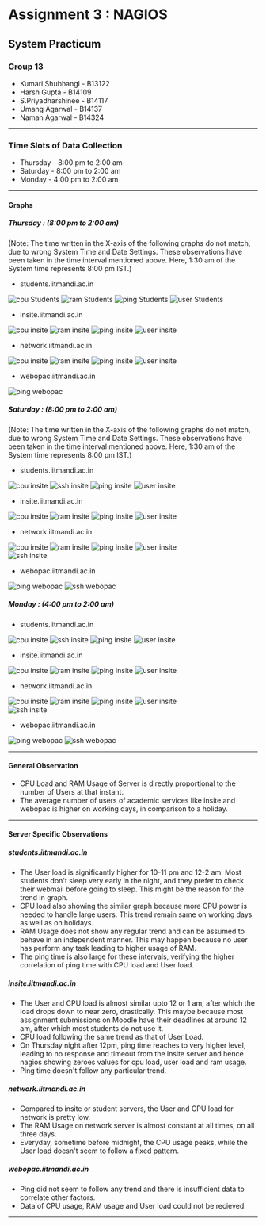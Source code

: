 **Assignment 3 : NAGIOS**
=======
**System Practicum**
-------
### Group 13
- Kumari Shubhangi - B13122
- Harsh Gupta - B14109
- S.Priyadharshinee - B14117 
- Umang Agarwal - B14137
- Naman Agarwal - B14324
---

### Time Slots of Data Collection
- Thursday - 8:00 pm to 2:00 am
- Saturday -  8:00 pm to 2:00 am
- Monday -  4:00 pm to 2:00 am

---

#### Graphs
##### Thursday : (8:00 pm to 2:00 am)

(Note: The time written in the X-axis of the following graphs do not match, due to wrong System Time and Date Settings. These observations have been taken in the time interval mentioned above. Here, 1:30 am of the System time represents 8:00 pm IST.)

- students.iitmandi.ac.in  

![cpu Students](https://github.com/HarshGupta11/nagios/blob/master/students/cpu.png?raw=true)
![ram Students](https://github.com/HarshGupta11/nagios/blob/master/students/ram.png?raw=true)
![ping Students](https://github.com/HarshGupta11/nagios/blob/master/students/ping.png?raw=true)
![user Students](https://github.com/HarshGupta11/nagios/blob/master/students/user.png?raw=true)  

- insite.iitmandi.ac.in  

![cpu insite](https://github.com/HarshGupta11/nagios/blob/master/insite/cpu.png?raw=true)
![ram insite](https://github.com/HarshGupta11/nagios/blob/master/insite/ram.png?raw=true)
![ping insite](https://github.com/HarshGupta11/nagios/blob/master/insite/ping.png?raw=true)
![user insite](https://github.com/HarshGupta11/nagios/blob/master/insite/user.png?raw=true)  

- network.iitmandi.ac.in  

![cpu insite](https://github.com/HarshGupta11/nagios/blob/master/network/cpu.png?raw=true)
![ram insite](https://github.com/HarshGupta11/nagios/blob/master/network/ram.png?raw=true)
![ping insite](https://github.com/HarshGupta11/nagios/blob/master/network/ping.png?raw=true)
![user insite](https://github.com/HarshGupta11/nagios/blob/master/network/user.png?raw=true)  

- webopac.iitmandi.ac.in  

![ping webopac](https://github.com/HarshGupta11/nagios/blob/master/webopac/ping.png?raw=true)  

##### Saturday : (8:00 pm to 2:00 am)
(Note: The time written in the X-axis of the following graphs do not match, due to wrong System Time and Date Settings. These observations have been taken in the time interval mentioned above. Here, 1:30 am of the System time represents 8:00 pm IST.)

- students.iitmandi.ac.in  

![cpu insite](https://github.com/spriya20/Saturday-Data/blob/master/student_cpu.png?raw=true)
![ssh insite](https://github.com/spriya20/Saturday-Data/blob/master/student_ssh.png?raw=true)
![ping insite](https://github.com/spriya20/Saturday-Data/blob/master/student_ping.png?raw=true)
![user insite](https://github.com/spriya20/Saturday-Data/blob/master/student_user.png?raw=true)  

- insite.iitmandi.ac.in  

![cpu insite](https://github.com/spriya20/Saturday-Data/blob/master/insite_cpu.png?raw=true)
![ram insite](https://github.com/spriya20/Saturday-Data/blob/master/insite_ram.png?raw=true)
![ping insite](https://github.com/spriya20/Saturday-Data/blob/master/insite_ping.png?raw=true)
![user insite](https://github.com/spriya20/Saturday-Data/blob/master/insite_user.png?raw=true)  

- network.iitmandi.ac.in  

![cpu insite](https://github.com/spriya20/Saturday-Data/blob/master/network_cpu.png?raw=true)
![ram insite](https://github.com/spriya20/Saturday-Data/blob/master/network_ram.png?raw=true)
![ping insite](https://github.com/spriya20/Saturday-Data/blob/master/network_ping.png?raw=true)
![user insite](https://github.com/spriya20/Saturday-Data/blob/master/network_user.png?raw=true)  
![ssh insite](https://github.com/spriya20/Saturday-Data/blob/master/network_ssh.png?raw=true)  

- webopac.iitmandi.ac.in  

![ping webopac](https://github.com/spriya20/Saturday-Data/blob/master/webopac_ping.png?raw=true)
![ssh webopac](https://github.com/spriya20/Saturday-Data/blob/master/webopac_ssh.png?raw=true)

##### Monday : (4:00 pm to 2:00 am)

- students.iitmandi.ac.in  

![cpu insite](https://github.com/spriya20/CS307-SP-Ass3/blob/master/student_cpu.png?raw=true)
![ssh insite](https://github.com/spriya20/CS307-SP-Ass3/blob/master/student_ssh.png?raw=true)
![ping insite](https://github.com/spriya20/CS307-SP-Ass3/blob/master/student_ping.png?raw=true)
![user insite](https://github.com/spriya20/CS307-SP-Ass3/blob/master/student_user.png?raw=true)  

- insite.iitmandi.ac.in  

![cpu insite](https://github.com/spriya20/CS307-SP-Ass3/blob/master/insite_cpu.png?raw=true)
![ram insite](https://github.com/spriya20/CS307-SP-Ass3/blob/master/insite_ram.png?raw=true)
![ping insite](https://github.com/spriya20/CS307-SP-Ass3/blob/master/insite_ping.png?raw=true)
![user insite](https://github.com/spriya20/CS307-SP-Ass3/blob/master/insite_user.png?raw=true)  

- network.iitmandi.ac.in  

![cpu insite](https://github.com/spriya20/CS307-SP-Ass3/blob/master/network_Cpu.png?raw=true)
![ram insite](https://github.com/spriya20/CS307-SP-Ass3/blob/master/network_ram.png?raw=true)
![ping insite](https://github.com/spriya20/CS307-SP-Ass3/blob/master/network_ping.png?raw=true)
![user insite](https://github.com/spriya20/CS307-SP-Ass3/blob/master/network_user.png?raw=true)  
![ssh insite](https://github.com/spriya20/CS307-SP-Ass3/blob/master/network_ssh.png?raw=true)  

- webopac.iitmandi.ac.in  

![ping webopac](https://github.com/spriya20/CS307-SP-Ass3/blob/master/webopac_ping.png?raw=true)
![ssh webopac](https://github.com/spriya20/CS307-SP-Ass3/blob/master/webopac_ssh.png?raw=true)

---

#### General Observation
- CPU Load and RAM Usage of Server is directly proportional to the number of Users at that instant.
- The average number of users of academic services like insite and webopac is higher on working days, in comparison to a holiday.

---
#### Server Specific Observations
##### students.iitmandi.ac.in
- The User load is significantly higher for 10-11 pm and 12-2 am. Most students don't sleep very early in the night, and they prefer to check their webmail before going to sleep. This might be the reason for the trend in graph.
- CPU load also showing the similar graph because more CPU power is needed to handle large users. This trend remain same on working days as well as on holidays.
- RAM Usage does not show any regular trend and can be assumed to behave in an independent manner. This may happen because no user has perform any task leading to higher usage of RAM. 
- The ping time is also large for these intervals, verifying the higher correlation of ping time with CPU load and User load.

##### insite.iitmandi.ac.in
- The User and CPU load is almost similar upto 12 or 1 am, after which the load drops down to near zero, drastically. This maybe because most assignment submissions on Moodle have their deadlines at around 12 am, after which most students do not use it.
- CPU load following the same trend as that of User Load.
- On Thursday night after 12pm, ping time reaches to very higher level, leading to no response and timeout from the insite server and hence nagios showing zeroes values for cpu load, user load and ram usage.
- Ping time doesn't follow any particular trend.

##### network.iitmandi.ac.in
- Compared to insite or student servers, the User and CPU load for network is pretty low.
- The RAM Usage on network server is almost constant at all times, on all three days.
- Everyday, sometime before midnight, the CPU usage peaks, while the User load doesn't seem to follow a fixed pattern.

##### webopac.iitmandi.ac.in
- Ping did not seem to follow any trend and there is insufficient data to correlate other factors.
- Data of CPU usage, RAM usage and User load could not be recieved.

---
